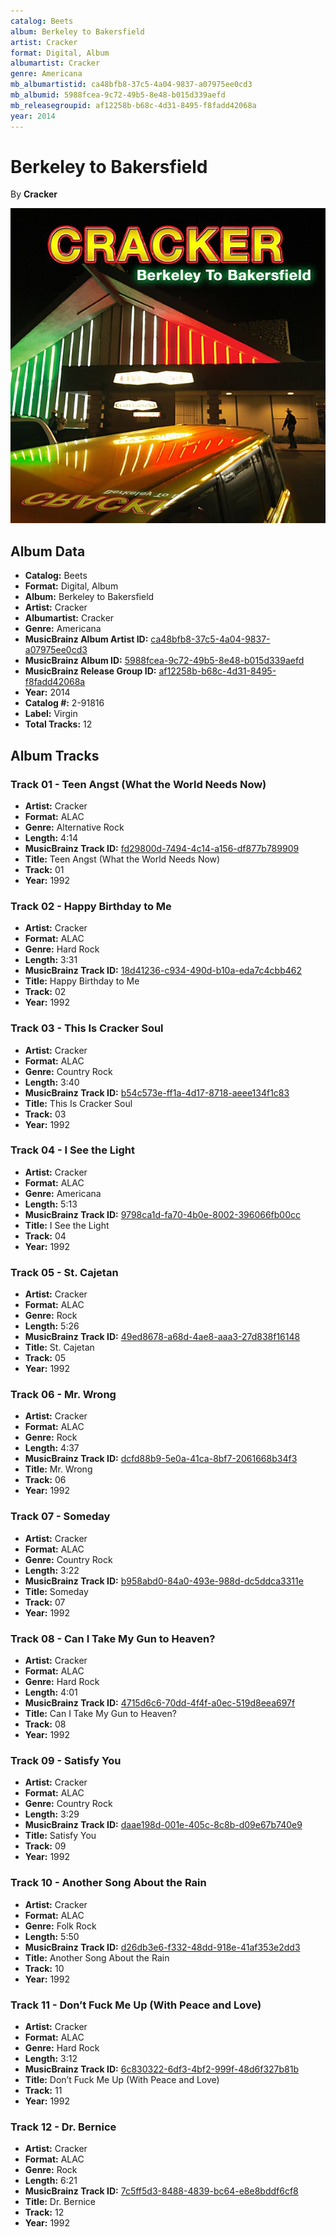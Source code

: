 ```yaml
---
catalog: Beets
album: Berkeley to Bakersfield
artist: Cracker
format: Digital, Album
albumartist: Cracker
genre: Americana
mb_albumartistid: ca48bfb8-37c5-4a04-9837-a07975ee0cd3
mb_albumid: 5988fcea-9c72-49b5-8e48-b015d339aefd
mb_releasegroupid: af12258b-b68c-4d31-8495-f8fadd42068a
year: 2014
---
```


# Berkeley to Bakersfield

By **Cracker**

![](../../assets/beetscovers/Cracker-Berkeley_to_Bakersfield.jpg)

## Album Data

- **Catalog:** Beets
- **Format:** Digital, Album
- **Album:** Berkeley to Bakersfield
- **Artist:** Cracker
- **Albumartist:** Cracker
- **Genre:** Americana
- **MusicBrainz Album Artist ID:** [ca48bfb8-37c5-4a04-9837-a07975ee0cd3](https://musicbrainz.org/artist/ca48bfb8-37c5-4a04-9837-a07975ee0cd3)
- **MusicBrainz Album ID:** [5988fcea-9c72-49b5-8e48-b015d339aefd](https://musicbrainz.org/release/5988fcea-9c72-49b5-8e48-b015d339aefd)
- **MusicBrainz Release Group ID:** [af12258b-b68c-4d31-8495-f8fadd42068a](https://musicbrainz.org/release-group/af12258b-b68c-4d31-8495-f8fadd42068a)
- **Year:** 2014
- **Catalog #:** 2-91816
- **Label:** Virgin
- **Total Tracks:** 12

## Album Tracks

### Track 01 - Teen Angst (What the World Needs Now)

- **Artist:** Cracker
- **Format:** ALAC
- **Genre:** Alternative Rock
- **Length:** 4:14
- **MusicBrainz Track ID:** [fd29800d-7494-4c14-a156-df877b789909](https://musicbrainz.org/recording/fd29800d-7494-4c14-a156-df877b789909)
- **Title:** Teen Angst (What the World Needs Now)
- **Track:** 01
- **Year:** 1992

### Track 02 - Happy Birthday to Me

- **Artist:** Cracker
- **Format:** ALAC
- **Genre:** Hard Rock
- **Length:** 3:31
- **MusicBrainz Track ID:** [18d41236-c934-490d-b10a-eda7c4cbb462](https://musicbrainz.org/recording/18d41236-c934-490d-b10a-eda7c4cbb462)
- **Title:** Happy Birthday to Me
- **Track:** 02
- **Year:** 1992

### Track 03 - This Is Cracker Soul

- **Artist:** Cracker
- **Format:** ALAC
- **Genre:** Country Rock
- **Length:** 3:40
- **MusicBrainz Track ID:** [b54c573e-ff1a-4d17-8718-aeee134f1c83](https://musicbrainz.org/recording/b54c573e-ff1a-4d17-8718-aeee134f1c83)
- **Title:** This Is Cracker Soul
- **Track:** 03
- **Year:** 1992

### Track 04 - I See the Light

- **Artist:** Cracker
- **Format:** ALAC
- **Genre:** Americana
- **Length:** 5:13
- **MusicBrainz Track ID:** [9798ca1d-fa70-4b0e-8002-396066fb00cc](https://musicbrainz.org/recording/9798ca1d-fa70-4b0e-8002-396066fb00cc)
- **Title:** I See the Light
- **Track:** 04
- **Year:** 1992

### Track 05 - St. Cajetan

- **Artist:** Cracker
- **Format:** ALAC
- **Genre:** Rock
- **Length:** 5:26
- **MusicBrainz Track ID:** [49ed8678-a68d-4ae8-aaa3-27d838f16148](https://musicbrainz.org/recording/49ed8678-a68d-4ae8-aaa3-27d838f16148)
- **Title:** St. Cajetan
- **Track:** 05
- **Year:** 1992

### Track 06 - Mr. Wrong

- **Artist:** Cracker
- **Format:** ALAC
- **Genre:** Rock
- **Length:** 4:37
- **MusicBrainz Track ID:** [dcfd88b9-5e0a-41ca-8bf7-2061668b34f3](https://musicbrainz.org/recording/dcfd88b9-5e0a-41ca-8bf7-2061668b34f3)
- **Title:** Mr. Wrong
- **Track:** 06
- **Year:** 1992

### Track 07 - Someday

- **Artist:** Cracker
- **Format:** ALAC
- **Genre:** Country Rock
- **Length:** 3:22
- **MusicBrainz Track ID:** [b958abd0-84a0-493e-988d-dc5ddca3311e](https://musicbrainz.org/recording/b958abd0-84a0-493e-988d-dc5ddca3311e)
- **Title:** Someday
- **Track:** 07
- **Year:** 1992

### Track 08 - Can I Take My Gun to Heaven?

- **Artist:** Cracker
- **Format:** ALAC
- **Genre:** Hard Rock
- **Length:** 4:01
- **MusicBrainz Track ID:** [4715d6c6-70dd-4f4f-a0ec-519d8eea697f](https://musicbrainz.org/recording/4715d6c6-70dd-4f4f-a0ec-519d8eea697f)
- **Title:** Can I Take My Gun to Heaven?
- **Track:** 08
- **Year:** 1992

### Track 09 - Satisfy You

- **Artist:** Cracker
- **Format:** ALAC
- **Genre:** Country Rock
- **Length:** 3:29
- **MusicBrainz Track ID:** [daae198d-001e-405c-8c8b-d09e67b740e9](https://musicbrainz.org/recording/daae198d-001e-405c-8c8b-d09e67b740e9)
- **Title:** Satisfy You
- **Track:** 09
- **Year:** 1992

### Track 10 - Another Song About the Rain

- **Artist:** Cracker
- **Format:** ALAC
- **Genre:** Folk Rock
- **Length:** 5:50
- **MusicBrainz Track ID:** [d26db3e6-f332-48dd-918e-41af353e2dd3](https://musicbrainz.org/recording/d26db3e6-f332-48dd-918e-41af353e2dd3)
- **Title:** Another Song About the Rain
- **Track:** 10
- **Year:** 1992

### Track 11 - Don’t Fuck Me Up (With Peace and Love)

- **Artist:** Cracker
- **Format:** ALAC
- **Genre:** Hard Rock
- **Length:** 3:12
- **MusicBrainz Track ID:** [6c830322-6df3-4bf2-999f-48d6f327b81b](https://musicbrainz.org/recording/6c830322-6df3-4bf2-999f-48d6f327b81b)
- **Title:** Don’t Fuck Me Up (With Peace and Love)
- **Track:** 11
- **Year:** 1992

### Track 12 - Dr. Bernice

- **Artist:** Cracker
- **Format:** ALAC
- **Genre:** Rock
- **Length:** 6:21
- **MusicBrainz Track ID:** [7c5ff5d3-8488-4839-bc64-e8e8bddf6cf8](https://musicbrainz.org/recording/7c5ff5d3-8488-4839-bc64-e8e8bddf6cf8)
- **Title:** Dr. Bernice
- **Track:** 12
- **Year:** 1992

